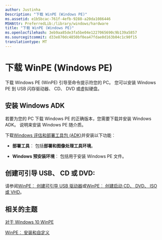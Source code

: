 ```yaml
---
author: Justinha
Description: "下载 WinPE (Windows PE)"
ms.assetid: e1b5bcac-761f-4efb-9288-a20da1086446
MSHAttr: PreferredLib:/library/windows/hardware
title: "下载 WinPE (Windows PE)"
ms.openlocfilehash: 3eb9aa85de3fa5be04e1227065690c9b139a5857
ms.sourcegitcommit: d33e870dc4850bf0ea47fdae0d163b04c1c90f15
translationtype: MT
---
```

# <a name="download-winpe-windows-pe"></a>下载 WinPE (Windows PE)


下载 Windows PE (WinPE) 引导至命令提示符您的 PC。 您可以安装 Windows PE 到 USB 闪存驱动器、 CD、 DVD 或虚拟硬盘。

## <a name="span-idinstallthewindowsadkspanspan-idinstallthewindowsadkspanspan-idinstallthewindowsadkspaninstall-the-windows-adk"></a><span id="Install_the_Windows_ADK"></span><span id="install_the_windows_adk"></span><span id="INSTALL_THE_WINDOWS_ADK"></span>安装 Windows ADK


若要为您的 PC 下载 Windows PE 的正确版本，您需要下载并安装 Windows ADK。 说明来安装 Windows PE 随介质。

下载[Windows 评估和部署工具包 (ADK)](http://go.microsoft.com/fwlink/?LinkId=526803)并安装以下功能︰

-   **部署工具**︰ 包括**部署和图像处理工具环境**。

-   **Windows 预安装环境**︰ 包括用于安装 Windows PE 文件。

## <a name="span-idcreateabootableusbcdordvdspanspan-idcreateabootableusbcdordvdspanspan-idcreateabootableusbcdordvdspancreate-a-bootable-usb-cd-or-dvd"></a><span id="Create_a_bootable_USB__CD__or_DVD_"></span><span id="create_a_bootable_usb__cd__or_dvd_"></span><span id="CREATE_A_BOOTABLE_USB__CD__OR_DVD_"></span>创建可引导 USB、 CD 或 DVD:


请参阅[WinPE︰ 创建可引导 USB 驱动器](winpe-create-usb-bootable-drive.md)或[WinPE︰ 创建启动 CD、 DVD、 ISO 或 VHD](winpe-create-a-boot-cd-dvd-iso-or-vhd.md)。

## <a name="span-idrelatedtopicsspanrelated-topics"></a><span id="related_topics"></span>相关的主题


[对于 Windows 10 WinPE](winpe-intro.md)

[WinPE︰ 安装和自定义](winpe-mount-and-customize.md)

 

 






